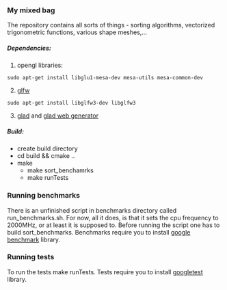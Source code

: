 ### My mixed bag
The repository contains all sorts of things - sorting algorithms, vectorized trigonometric functions, various shape meshes,...

##### Dependencies:
1. opengl libraries:
```
sudo apt-get install libglu1-mesa-dev mesa-utils mesa-common-dev
```

2. [glfw](https://github.com/glfw/glfw)
```
sudo apt-get install libglfw3-dev libglfw3
```

3. [glad](https://github.com/Dav1dde/glad) and [glad web generator](https://glad.dav1d.de)



##### Build:
* create build directory
* cd build && cmake ..
* make
  * make sort_benchamrks
  * make runTests


### Running benchmarks
There is an unfinished script in benchmarks directory called run_benchmarks.sh. For now, all it does, is that it sets the cpu frequency to 2000MHz, or at least it is supposed to. Before running the script one has to build sort_benchmarks. Benchmarks require you to install [google benchmark](https://github.com/google/benchmark) library.

### Running tests
To run the tests make runTests. Tests require you to install [googletest](https://github.com/google/googletest) library.
